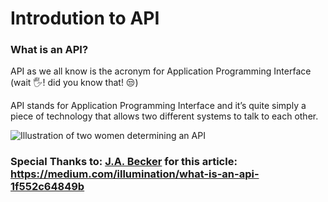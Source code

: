 # Introdution to API

### What is an API?

API as we all know is the acronym for Application Programming Interface (wait 🖐! did you know that! 😒)

API stands for Application Programming Interface and it’s quite simply a piece of technology that allows two different systems to talk to each other.

![Illustration of two women determining an API](/assets/images/tux.png)

### Special Thanks to: [J.A. Becker](https://medium.com/@j.a.becker?source=post_page-----1f552c64849b--------------------------------) for this article: https://medium.com/illumination/what-is-an-api-1f552c64849b
